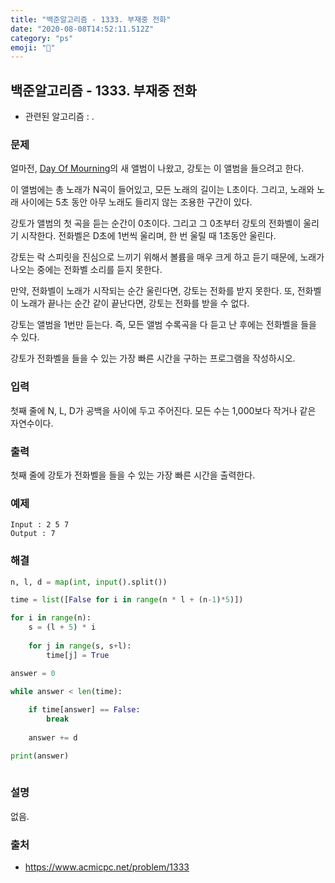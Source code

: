 ```yaml
---
title: "백준알고리즘 - 1333. 부재중 전화"
date: "2020-08-08T14:52:11.512Z"
category: "ps"
emoji: "🤙"
---
```


## 백준알고리즘 - 1333. 부재중 전화

- 관련된 알고리즘 : .

### 문제

얼마전, [Day Of Mourning](https://www.facebook.com/dayofmourningmetal)의 새 앨범이 나왔고, 강토는 이 앨범을 들으려고 한다.

이 앨범에는 총 노래가 N곡이 들어있고, 모든 노래의 길이는 L초이다. 그리고, 노래와 노래 사이에는 5초 동안 아무 노래도 들리지 않는 조용한 구간이 있다.

강토가 앨범의 첫 곡을 듣는 순간이 0초이다. 그리고 그 0초부터 강토의 전화벨이 울리기 시작한다. 전화벨은 D초에 1번씩 울리며, 한 번 울릴 때 1초동안 울린다.

강토는 락 스피릿을 진심으로 느끼기 위해서 볼륨을 매우 크게 하고 듣기 때문에, 노래가 나오는 중에는 전화벨 소리를 듣지 못한다.

만약, 전화벨이 노래가 시작되는 순간 울린다면, 강토는 전화를 받지 못한다. 또, 전화벨이 노래가 끝나는 순간 같이 끝난다면, 강토는 전화를 받을 수 없다.

강토는 앨범을 1번만 듣는다. 즉, 모든 앨범 수록곡을 다 듣고 난 후에는 전화벨을 들을 수 있다.

강토가 전화벨을 들을 수 있는 가장 빠른 시간을 구하는 프로그램을 작성하시오.

### 입력

첫째 줄에 N, L, D가 공백을 사이에 두고 주어진다. 모든 수는 1,000보다 작거나 같은 자연수이다.

### 출력

첫째 줄에 강토가 전화벨을 들을 수 있는 가장 빠른 시간을 출력한다.

### 예제

```
Input : 2 5 7
Output : 7
```

### 해결 

```python
n, l, d = map(int, input().split())

time = list([False for i in range(n * l + (n-1)*5)])

for i in range(n):
    s = (l + 5) * i
    
    for j in range(s, s+l):
        time[j] = True

answer = 0

while answer < len(time):
    
    if time[answer] == False:
        break
        
    answer += d

print(answer)
            
```

### 설명

없음.

### 출처

- https://www.acmicpc.net/problem/1333
